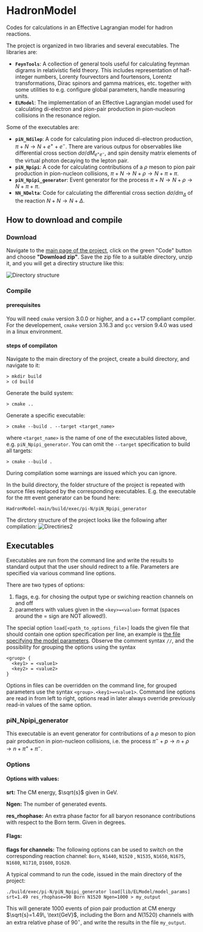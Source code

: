 # HadronModel
Codes for calculations in an Effective Lagrangian model for hadron reactions.

The project is organized in two libraries and several executables. The libraries are:

- **`FeynTools`**: A collection of general tools useful for calculating feynman digrams in relativistic field theory. This includes representation of half-integer numbers, Lorenty fourvectors and fourtensors, Lorentz transformations, Dirac spinors and gamma matrices, etc. together with some utilities to e.g. configure global parameters, handle measuring units.
- **`ELModel`**: The implementation of an Effective Lagrangian model used for calculating di-electron and pion-pair production in pion-nucleon collisions in the resonance region.

Some of the executables are:

- **`piN_Ndilep`**: A code for calculating pion induced di-electron production, $\pi + N \to N + e^+ + e^-$. There are various outpus for observables like differential cross section $d\sigma/d M_{e^+e^-}$, and spin density matrix elements of the virtual photon decaying to the lepton pair.
- **`piN_Npipi`**: A code for calculating contributions of a $\rho$ meson to pion pair production in pion-nucleon collisions, $\pi + N \to N +\rho \to N + \pi + \pi$.
- **`piN_Npipi_generator`**: Event generator for the process $\pi + N \to N +\rho \to N + \pi + \pi$.
- **`NN_NDelta`**: Code for calculating the differential cross section $d\sigma/dm_\Delta$ of the reaction $N+N \to N+\Delta$.

## How to download and compile

### Download
Navigate to the [main page of the project](https://github.com/mzetenyi/HadronModel), click on the green "Code" button and choose **"Download zip"**. Save the zip file to a suitable directory, unzip it, and you will get a directiry structure like this:

![Directory structure](https://user-images.githubusercontent.com/43382422/220627571-33fd9b92-198a-4633-8c0c-6331880fbb33.jpg)

### Compile

#### **prerequisites**
You will need `cmake` version 3.0.0 or higher, and a c++17 compliant compiler. For the developement, `cmake` version 3.16.3 and `gcc` version 9.4.0 was used in a linux environment. 
#### **steps of compilaton**
Navigate to the main directory of the project, create a build directory, and navigate to it:
```
> mkdir build
> cd build
```
Generate the build system:
```
> cmake ..
```
Generate a specific executable:
```
> cmake --build . --target <target_name>
```
where `<target_name>` is the name of one of the executables listed above, e.g. `piN_Npipi_generator`. You can omit the `--target` specification to build all targets:
```
> cmake --build .
```
During compilation some warnings are issued which you can ignore.

In the build directory, the folder structure of the project is repeated with source files replaced by the corresponding executables. E.g. the executable for the $\pi\pi$ event generator can be found here:
```
HadronModel-main/build/exec/pi-N/piN_Npipi_generator
```
The dirctory structure of the project looks like the following after compilation:
![Directiries2](https://user-images.githubusercontent.com/43382422/221149994-5b1ddf68-125d-41d6-9bbd-c9dcff99e071.jpg)

## Executables

Executables are run from the command line and write the results to standard output that the user should redirect to a file. Parameters are specified via various command line options.

There are two types of options:
1. flags, e.g. for chosing the output type or swiching reaction channels on and off
2. parameters with values given in the `<key>=<value>` format (spaces around the = sign are NOT allowed!).

The special option `load[<path_to_options_file>]` loads the given file that should contain one option specification per line, an example is [the file specifying the model parameters](https://github.com/mzetenyi/HadronModel/blob/main/lib/ELModel/model_params). Observe the comment syntax `//`, and the possibility for grouping the options using the syntax
```
<gruop> {
  <key1> = <value1>
  <key2> = <value2>
}
```
Options in files can be overridden on the command line, for grouped parameters use the syntax `<group>.<key1>=<value1>`. Command line options are read in from left to right, options read in later always override previously read-in values of the same option.

### piN_Npipi_generator

This executable is an event generator for contributions of a $\rho$ meson to pion pair production in pion-nucleon collisions, i.e. the process $\pi^- + p \to n +\rho \to n + \pi^+ + \pi^-$.

### Options
#### **Options with values:**

**srt:** The CM energy, $\sqrt{s}$ given in GeV.

**Ngen:** The number of generated events.

**res_rhophase:** An extra phase factor for all baryon resonance contributions with respect to the Born term. Given in degrees.

#### **Flags:**

**flags for channels:** The following options can be used to switch on the corresponding reaction channel: `Born`, `N1440`, `N1520` , `N1535`, `N1650`, `N1675`, `N1680`, `N1710`, `D1600`, `D1620`.

A typical command to run the code, issued in the main directory of the project:
```
./build/exec/pi-N/piN_Npipi_generator load[lib/ELModel/model_params] srt=1.49 res_rhophase=90 Born N1520 Ngen=1000 > my_output
```
This will generate 1000 events of pion pair production at CM energy $\sqrt{s}=1.49\, \text{GeV}$, including the Born and $N(1520)$ channels with an extra relative phase of $90^\circ$, and write the results in the file `my_output`.
